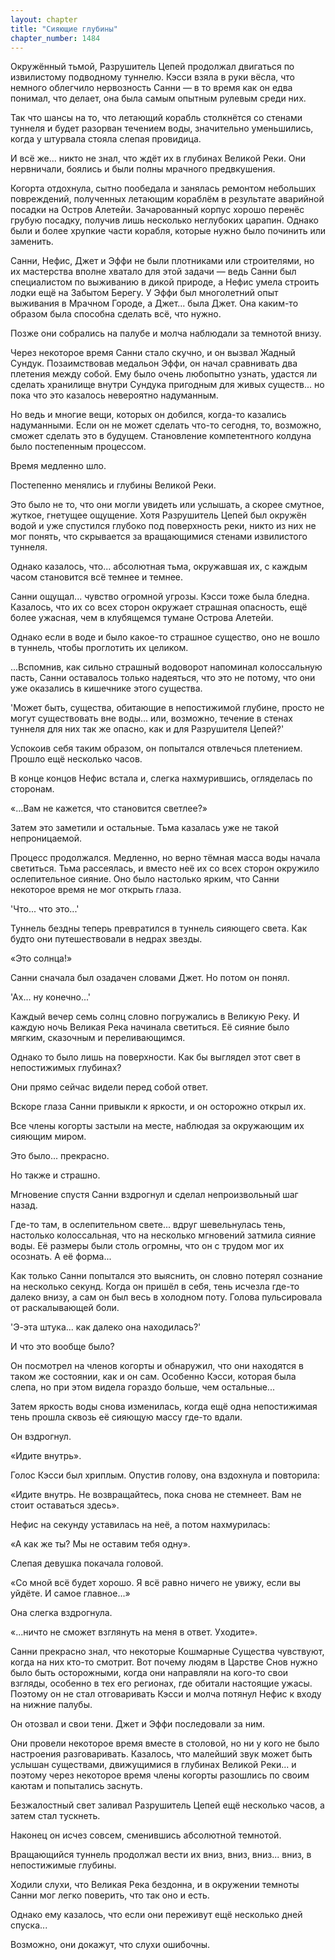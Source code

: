 ```yaml
---
layout: chapter
title: "Сияющие глубины"
chapter_number: 1484
---
```




Окружённый тьмой, Разрушитель Цепей продолжал двигаться по извилистому подводному туннелю. Кэсси взяла в руки вёсла, что немного облегчило нервозность Санни — в то время как он едва понимал, что делает, она была самым опытным рулевым среди них.

Так что шансы на то, что летающий корабль столкнётся со стенами туннеля и будет разорван течением воды, значительно уменьшились, когда у штурвала стояла слепая провидица.

И всё же... никто не знал, что ждёт их в глубинах Великой Реки. Они нервничали, боялись и были полны мрачного предвкушения.

Когорта отдохнула, сытно пообедала и занялась ремонтом небольших повреждений, полученных летающим кораблём в результате аварийной посадки на Остров Алетейи. Зачарованный корпус хорошо перенёс грубую посадку, получив лишь несколько неглубоких царапин. Однако были и более хрупкие части корабля, которые нужно было починить или заменить.

Санни, Нефис, Джет и Эффи не были плотниками или строителями, но их мастерства вполне хватало для этой задачи — ведь Санни был специалистом по выживанию в дикой природе, а Нефис умела строить лодки ещё на Забытом Берегу. У Эффи был многолетний опыт выживания в Мрачном Городе, а Джет... была Джет. Она каким-то образом была способна сделать всё, что нужно.

Позже они собрались на палубе и молча наблюдали за темнотой внизу.

Через некоторое время Санни стало скучно, и он вызвал Жадный Сундук. Позаимствовав медальон Эффи, он начал сравнивать два плетения между собой. Ему было очень любопытно узнать, удастся ли сделать хранилище внутри Сундука пригодным для живых существ... но пока что это казалось невероятно надуманным.

Но ведь и многие вещи, которых он добился, когда-то казались надуманными. Если он не может сделать что-то сегодня, то, возможно, сможет сделать это в будущем. Становление компетентного колдуна было постепенным процессом.

Время медленно шло.

Постепенно менялись и глубины Великой Реки.

Это было не то, что они могли увидеть или услышать, а скорее смутное, жуткое, гнетущее ощущение. Хотя Разрушитель Цепей был окружён водой и уже спустился глубоко под поверхность реки, никто из них не мог понять, что скрывается за вращающимися стенами извилистого туннеля.

Однако казалось, что... абсолютная тьма, окружавшая их, с каждым часом становится всё темнее и темнее.

Санни ощущал... чувство огромной угрозы. Кэсси тоже была бледна. Казалось, что их со всех сторон окружает страшная опасность, ещё более ужасная, чем в клубящемся тумане Острова Алетейи.

Однако если в воде и было какое-то страшное существо, оно не вошло в туннель, чтобы проглотить их целиком.

...Вспомнив, как сильно страшный водоворот напоминал колоссальную пасть, Санни оставалось только надеяться, что это не потому, что они уже оказались в кишечнике этого существа.

'Может быть, существа, обитающие в непостижимой глубине, просто не могут существовать вне воды... или, возможно, течение в стенах туннеля для них так же опасно, как и для Разрушителя Цепей?'

Успокоив себя таким образом, он попытался отвлечься плетением. Прошло ещё несколько часов.

В конце концов Нефис встала и, слегка нахмурившись, огляделась по сторонам.

«...Вам не кажется, что становится светлее?»

Затем это заметили и остальные. Тьма казалась уже не такой непроницаемой.

Процесс продолжался. Медленно, но верно тёмная масса воды начала светиться. Тьма рассеялась, и вместо неё их со всех сторон окружило ослепительное сияние. Оно было настолько ярким, что Санни некоторое время не мог открыть глаза.

'Что... что это...'

Туннель бездны теперь превратился в туннель сияющего света. Как будто они путешествовали в недрах звезды.

«Это солнца!»

Санни сначала был озадачен словами Джет. Но потом он понял.

'Ах... ну конечно...'

Каждый вечер семь солнц словно погружались в Великую Реку. И каждую ночь Великая Река начинала светиться. Её сияние было мягким, сказочным и переливающимся.

Однако то было лишь на поверхности. Как бы выглядел этот свет в непостижимых глубинах?

Они прямо сейчас видели перед собой ответ.

Вскоре глаза Санни привыкли к яркости, и он осторожно открыл их.

Все члены когорты застыли на месте, наблюдая за окружающим их сияющим миром.

Это было... прекрасно.

Но также и страшно.

Мгновение спустя Санни вздрогнул и сделал непроизвольный шаг назад.

Где-то там, в ослепительном свете... вдруг шевельнулась тень, настолько колоссальная, что на несколько мгновений затмила сияние воды. Её размеры были столь огромны, что он с трудом мог их осознать. А её форма...

Как только Санни попытался это выяснить, он словно потерял сознание на несколько секунд. Когда он пришёл в себя, тень исчезла где-то далеко внизу, а сам он был весь в холодном поту. Голова пульсировала от раскалывающей боли.

'Э-эта штука... как далеко она находилась?'

И что это вообще было?

Он посмотрел на членов когорты и обнаружил, что они находятся в таком же состоянии, как и он сам. Особенно Кэсси, которая была слепа, но при этом видела гораздо больше, чем остальные...

Затем яркость воды снова изменилась, когда ещё одна непостижимая тень прошла сквозь её сияющую массу где-то вдали.

Он вздрогнул.

«Идите внутрь».

Голос Кэсси был хриплым. Опустив голову, она вздохнула и повторила:

«Идите внутрь. Не возвращайтесь, пока снова не стемнеет. Вам не стоит оставаться здесь».

Нефис на секунду уставилась на неё, а потом нахмурилась:

«А как же ты? Мы не оставим тебя одну».

Слепая девушка покачала головой.

«Со мной всё будет хорошо. Я всё равно ничего не увижу, если вы уйдёте. И самое главное...»

Она слегка вздрогнула.

«...ничто не сможет взглянуть на меня в ответ. Уходите».

Санни прекрасно знал, что некоторые Кошмарные Существа чувствуют, когда на них кто-то смотрит. Вот почему людям в Царстве Снов нужно было быть осторожными, когда они направляли на кого-то свои взгляды, особенно в тех его регионах, где обитали настоящие ужасы. Поэтому он не стал отговаривать Кэсси и молча потянул Нефис к входу на нижние палубы.

Он отозвал и свои тени. Джет и Эффи последовали за ним.

Они провели некоторое время вместе в столовой, но ни у кого не было настроения разговаривать. Казалось, что малейший звук может быть услышан существами, движущимися в глубинах Великой Реки... и поэтому через некоторое время члены когорты разошлись по своим каютам и попытались заснуть.

Безжалостный свет заливал Разрушитель Цепей ещё несколько часов, а затем стал тускнеть.

Наконец он исчез совсем, сменившись абсолютной темнотой.

Вращающийся туннель продолжал вести их вниз, вниз, вниз... вниз, в непостижимые глубины.

Ходили слухи, что Великая Река бездонна, и в окружении темноты Санни мог легко поверить, что так оно и есть.

Однако ему казалось, что если они переживут ещё несколько дней спуска...

Возможно, они докажут, что слухи ошибочны.

